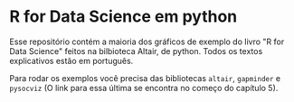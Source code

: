 # R for Data Science em python

Esse repositório contém a maioria dos gráficos de exemplo do livro "R for Data Science"
feitos na bilbioteca Altair, de python. Todos os textos explicativos estão em português.

Para rodar os exemplos você precisa das bibliotecas `altair`, `gapminder` e
`pysocviz` (O link para essa última se encontra no começo do capítulo 5).
